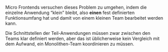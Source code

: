 Micro Frontends versuchen dieses Problem zu umgehen, indem die einzelne Anwendung &ldquo;klein&rdquo; bleibt, also **einen** fest definierten Funktionsumfang hat und damit von einem kleinen Team bearbeitet werden kann.

Die Schnittstellen der Teil-Anwendungen müssen zwar zwischen den Teams klar definiert werden, aber das ist üblicherweise kein Vergleich mit dem Aufwand, ein Monolithen-Team koordinieren zu müssen.
